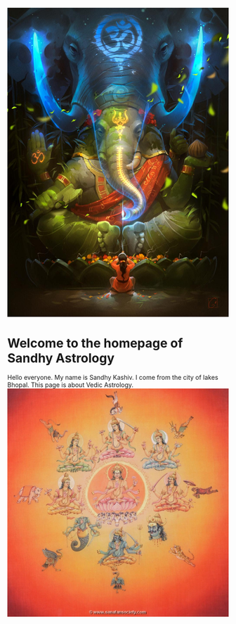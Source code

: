 ![](https://raw.githubusercontent.com/sandhyastro/sandhyastrology/master/ganesha_by_gaudibuendia_dbox3ws-fullview.jpg)
# Welcome to the homepage of Sandhy Astrology

Hello everyone. My name is Sandhy Kashiv. 
I come from the city of lakes Bhopal.
This page is about Vedic Astrology.
![](https://raw.githubusercontent.com/sandhyastro/sandhyastrology/master/unnamed.jpg)
